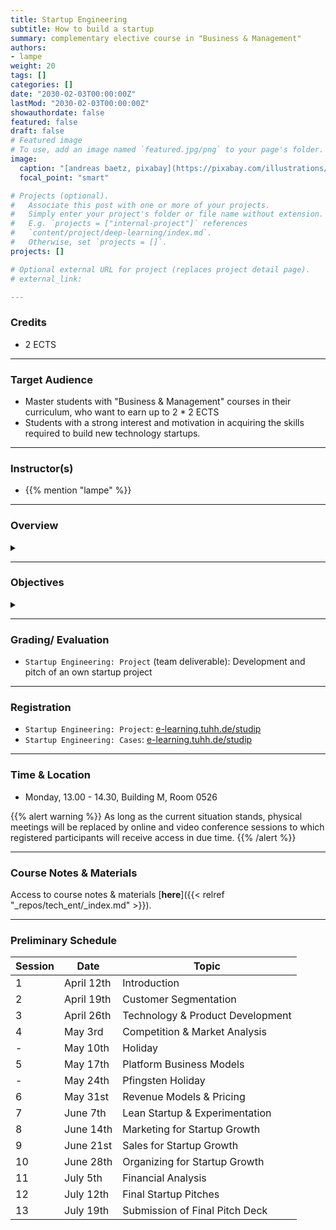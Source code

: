```yaml
---
title: Startup Engineering
subtitle: How to build a startup
summary: complementary elective course in "Business & Management"
authors:
- lampe
weight: 20
tags: []
categories: []
date: "2030-02-03T00:00:00Z"
lastMod: "2030-02-03T00:00:00Z"
showauthordate: false
featured: false
draft: false
# Featured image
# To use, add an image named `featured.jpg/png` to your page's folder. 
image:
  caption: "[andreas baetz, pixabay](https://pixabay.com/illustrations/earth-planet-light-bulb-innovation-4782262/), [cc0](https://creativecommons.org/share-your-work/public-domain/cc0/)"
  focal_point: "smart"

# Projects (optional).
#   Associate this post with one or more of your projects.
#   Simply enter your project's folder or file name without extension.
#   E.g. `projects = ["internal-project"]` references 
#   `content/project/deep-learning/index.md`.
#   Otherwise, set `projects = []`.
projects: []

# Optional external URL for project (replaces project detail page).
# external_link:

---
```


### Credits

* 2 ECTS

***

### Target Audience

* Master students with "Business & Management" courses in their curriculum, who want to earn up to 2 * 2 ECTS
* Students with a strong interest and motivation in acquiring the skills required to build new technology startups.

***

### Instructor(s)

* {{% mention "lampe" %}}

***

### Overview
<details class="description" close><summary data-close="Show" data-open="Hide"></summary>
Startups are temporary, team-based organizations, which can form independently, but also within established companies. They pursue one central objective: taking a business idea to market by finding and designing a repeatable and scalable business model. This entrepreneurial process involves gathering and combining resources that you do not (yet) possess and dealing with high uncertainty about what combinations of resources actually generate value. This course module is designed to introduce students to a systematic Startup Engineering approach to master the process of taking a business idea to market in light of resource contraints and uncertainty.
<br><br>
Startup Engineering takes an iterative approach, in that it favors variety and alternatives over one detailed, linear five-year business plan to reach steady state operations. From a problem solving and systems thinking perspective, Startup Engineers create different possible versions of a new venture and alternative hypotheses about value creation for customers and value capture vis-à-vis competitors. To test critical hypotheses early on, Startup Engineers engage in an evidence-based, experimental trial-and-error learning process that measures real progress.
<br><br>
The workflow in this course module is comprised of three elements:

1. {{< hl >}}(Flipped) classroom{{< /hl >}}: learning about and discussing concepts and tools currently prevailing in theory and practice of modern technology entrepreneurship.
2. {{< hl >}}Problem-based learning{{< /hl >}}: deepen an understanding of the concepts and tools by seeing them applied and applying them to real company cases.
3. {{< hl >}}Experiential learning{{< /hl >}}: applying the concepts and tools in teams to an own new startup project.

Students are invited to apply to this course module already with a startup idea and/ or team, but this is not a requirement. We will form teams and ideas in the beginning of the course. 
</details>

***

### Objectives

<details class="description" close><summary data-close="Show" data-open="Hide"></summary>

Upon completion of this course module, students will be able to:
* Apply a modern innovation toolkit relevant in both the startup & corporate world
* Analyze business opportunities in terms of its constituent elements
* Design new business models by gathering and combining relevant ideas, facts and information 
* Evaluate business opportunities and derive judgment about next steps & decisions

This course module can prepare students for the following career paths: 
* Startup founder
* Early employee in a startup
* New business development in established corporations
* Venture capital investing 

</details>


***

### Grading/ Evaluation

* `Startup Engineering: Project` (team deliverable): Development and pitch of an own startup project

***

### Registration

* `Startup Engineering: Project`: [e-learning.tuhh.de/studip](https://e-learning.tuhh.de/studip/dispatch.php/course/details?sem_id=827c9fd40f3a3c90c823a2d32bcab134)
* `Startup Engineering: Cases`: [e-learning.tuhh.de/studip](https://e-learning.tuhh.de/studip/dispatch.php/course/details?sem_id=5f16fb4f278ee263518c449f93cf459e)

***

### Time & Location

* Monday, 13.00 - 14.30, Building M, Room 0526

{{% alert warning %}}
As long as the current situation stands, physical meetings will be replaced by online and video conference sessions to which registered participants will receive access in due time.
{{% /alert %}}

***

### Course Notes & Materials

Access to course notes & materials [**here**]({{< relref "_repos/tech_ent/_index.md" >}}).

***

### Preliminary Schedule


| Session | Date | Topic |
| --- | --- | --- |
| 1 | April 12th | Introduction |
| 2 | April 19th | Customer Segmentation |
| 3 | April 26th | Technology & Product Development |
| 4 | May 3rd | Competition & Market Analysis |
| - | May 10th | Holiday |
| 5 | May 17th | Platform Business Models | 
| - | May 24th | Pfingsten Holiday |
| 6 | May 31st | Revenue Models & Pricing |
| 7 | June 7th | Lean Startup & Experimentation |
| 8 | June 14th | Marketing for Startup Growth |
| 9 | June 21st | Sales for Startup Growth |
| 10 | June 28th | Organizing for Startup Growth |
| 11 | July 5th | Financial Analysis |
| 12 | July 12th | Final Startup Pitches |
| 13 | July 19th | Submission of Final Pitch Deck |

